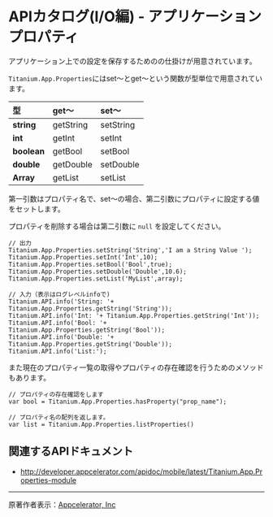 # APIカタログ(I/O編) - アプリケーションプロパティ #
アプリケーション上での設定を保存するためのの仕掛けが用意されています。

`Titanium.App.Properties`にはset〜とget〜という関数が型単位で用意されています。

| **型** | **get〜** | **set〜** |
|:------|:---------|:---------|
| **string** | getString | setString |
| **int** | getInt   | setInt   |
| **boolean** | getBool  | setBool  |
| **double** | getDouble | setDouble |
| **Array** | getList  | setList  |

第一引数はプロパティ名で、set〜の場合、第二引数にプロパティに設定する値をセットします。

プロパティを削除する場合は第二引数に `null` を設定してください。

```
// 出力
Titanium.App.Properties.setString('String','I am a String Value ');
Titanium.App.Properties.setInt('Int',10);
Titanium.App.Properties.setBool('Bool',true);
Titanium.App.Properties.setDouble('Double',10.6);
Titanium.App.Properties.setList('MyList',array);

// 入力（表示はログレベルinfoで)
Titanium.API.info('String: '+ Titanium.App.Properties.getString('String'));
Titanium.API.info('Int: '+ Titanium.App.Properties.getString('Int'));
Titanium.API.info('Bool: '+ Titanium.App.Properties.getString('Bool'));
Titanium.API.info('Double: '+ Titanium.App.Properties.getString('Double'));
Titanium.API.info('List:');
```

また現在のプロパティ一覧の取得やプロパティの存在確認を行うためのメソッドもあります。

```
// プロパティの存在確認をします
var bool = Titanium.App.Properties.hasProperty("prop_name");

// プロパティ名の配列を返します。
var list = Titanium.App.Properties.listProperties()
```

## 関連するAPIドキュメント ##
  * http://developer.appcelerator.com/apidoc/mobile/latest/Titanium.App.Properties-module


---

原著作者表示：[Appcelerator, Inc](http://www.appcelerator.com/)